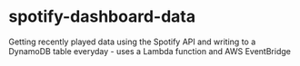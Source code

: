 # spotify-dashboard-data
Getting recently played data using the Spotify API and writing to a DynamoDB table everyday - uses a Lambda function and AWS EventBridge
